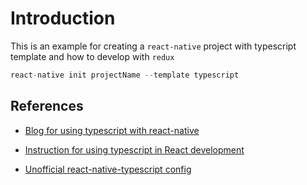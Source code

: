 
# Introduction

This is an example for creating a `react-native` project with typescript template and how to develop with `redux`

```javascript
react-native init projectName --template typescript
```

## References

- [Blog for using typescript with react-native](https://medium.com/@jan.hesters/using-typescript-with-react-native-946aa4b4ae6f)

- [Instruction for using typescript in React development](https://github.com/Microsoft/TypeScript-React-Starter)

- [Unofficial react-native-typescript config](https://codeburst.io/unofficial-react-native-typescript-ec3ccfe28584)